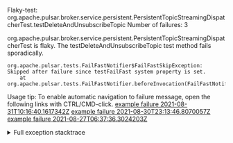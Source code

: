         
Flaky-test: org.apache.pulsar.broker.service.persistent.PersistentTopicStreamingDispatcherTest.testDeleteAndUnsubscribeTopic
Number of failures: 3

org.apache.pulsar.broker.service.persistent.PersistentTopicStreamingDispatcherTest is flaky. The testDeleteAndUnsubscribeTopic test method fails sporadically.

```
org.apache.pulsar.tests.FailFastNotifier$FailFastSkipException: Skipped after failure since testFailFast system property is set.
	at org.apache.pulsar.tests.FailFastNotifier.beforeInvocation(FailFastNotifier.java:88)

```

Usage tip: To enable automatic navigation to failure message, open the following links with CTRL/CMD-click.
[example failure 2021-08-31T10:16:40.1617342Z](https://github.com/apache/pulsar/runs/3471501156?check_suite_focus=true#step:10:1729)
[example failure 2021-08-30T23:13:46.8070057Z](https://github.com/apache/pulsar/runs/3467152431?check_suite_focus=true#step:9:1003)
[example failure 2021-08-27T06:37:36.3024203Z](https://github.com/apache/pulsar/runs/3440411059?check_suite_focus=true#step:9:2925)


<details>
<summary>Full exception stacktrace</summary>
<code><pre>
org.apache.pulsar.tests.FailFastNotifier$FailFastSkipException: Skipped after failure since testFailFast system property is set.
	at org.apache.pulsar.tests.FailFastNotifier.beforeInvocation(FailFastNotifier.java:88)

</pre></code>
</details>

